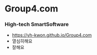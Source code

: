 # Group4.com
### High-tech SmartSoftware
- https://yh-kwon.github.io/Group4.com
- 열심히해요
- 잘해요
<img src=""/>

